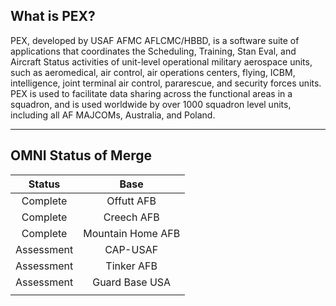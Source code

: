 ## What is PEX?

PEX, developed by USAF AFMC AFLCMC/HBBD, is a software suite of applications that coordinates the Scheduling, Training, Stan Eval, and Aircraft Status activities of unit-level operational military aerospace units, such as aeromedical, air control, air operations centers, flying, ICBM, intelligence, joint terminal air control, pararescue, and security forces units. PEX is used to facilitate data sharing across the functional areas in a squadron, and is used worldwide by over 1000 squadron level units, including all AF MAJCOMs, Australia, and Poland.

---

## OMNI Status of Merge

| Status | Base | 
| :------------: | :------------: | 
| Complete | Offutt AFB |
| Complete | Creech AFB | 
| Complete | Mountain Home AFB | 
| Assessment | CAP-USAF | 
| Assessment | Tinker AFB |  
| Assessment | Guard Base USA |   
|||